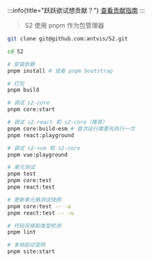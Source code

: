 :::info{title="跃跃欲试想贡献？"}
[查看贡献指南](/manual/contribution)
:::

> S2 使用 pnpm 作为包管理器

```bash
git clone git@github.com:antvis/S2.git

cd S2

# 安装依赖
pnpm install # 或者 pnpm bootstrap

# 打包
pnpm build

# 调试 s2-core
pnpm core:start

# 调试 s2-react 和 s2-core（推荐）
pnpm core:build-esm # 首次运行需要先执行一次
pnpm react:playground

# 调试 s2-vue 和 s2-core
pnpm vue:playground

# 单元测试
pnpm test
pnpm core:test
pnpm react:test

# 更新单元格测试快照
pnpm core:test -- -u
pnpm react:test -- -u

# 代码风格和类型检测
pnpm lint

# 本地启动官网
pnpm site:start
```
